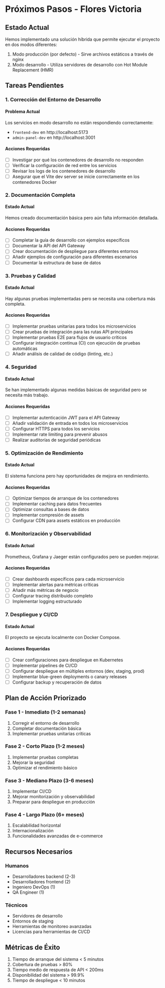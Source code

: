 # Próximos Pasos - Flores Victoria

## Estado Actual

Hemos implementado una solución híbrida que permite ejecutar el proyecto en dos modos diferentes:
1. Modo producción (por defecto) - Sirve archivos estáticos a través de nginx
2. Modo desarrollo - Utiliza servidores de desarrollo con Hot Module Replacement (HMR)

## Tareas Pendientes

### 1. Corrección del Entorno de Desarrollo

#### Problema Actual
Los servicios en modo desarrollo no están respondiendo correctamente:
- `frontend-dev` en http://localhost:5173
- `admin-panel-dev` en http://localhost:3001

#### Acciones Requeridas
- [ ] Investigar por qué los contenedores de desarrollo no responden
- [ ] Verificar la configuración de red entre los servicios
- [ ] Revisar los logs de los contenedores de desarrollo
- [ ] Asegurar que el Vite dev server se inicie correctamente en los contenedores Docker

### 2. Documentación Completa

#### Estado Actual
Hemos creado documentación básica pero aún falta información detallada.

#### Acciones Requeridas
- [ ] Completar la guía de desarrollo con ejemplos específicos
- [ ] Documentar la API del API Gateway
- [ ] Crear documentación de despliegue para diferentes entornos
- [ ] Añadir ejemplos de configuración para diferentes escenarios
- [ ] Documentar la estructura de base de datos

### 3. Pruebas y Calidad

#### Estado Actual
Hay algunas pruebas implementadas pero se necesita una cobertura más completa.

#### Acciones Requeridas
- [ ] Implementar pruebas unitarias para todos los microservicios
- [ ] Crear pruebas de integración para las rutas API principales
- [ ] Implementar pruebas E2E para flujos de usuario críticos
- [ ] Configurar integración continua (CI) con ejecución de pruebas automáticas
- [ ] Añadir análisis de calidad de código (linting, etc.)

### 4. Seguridad

#### Estado Actual
Se han implementado algunas medidas básicas de seguridad pero se necesita más trabajo.

#### Acciones Requeridas
- [ ] Implementar autenticación JWT para el API Gateway
- [ ] Añadir validación de entrada en todos los microservicios
- [ ] Configurar HTTPS para todos los servicios
- [ ] Implementar rate limiting para prevenir abusos
- [ ] Realizar auditorías de seguridad periódicas

### 5. Optimización de Rendimiento

#### Estado Actual
El sistema funciona pero hay oportunidades de mejora en rendimiento.

#### Acciones Requeridas
- [ ] Optimizar tiempos de arranque de los contenedores
- [ ] Implementar caching para datos frecuentes
- [ ] Optimizar consultas a bases de datos
- [ ] Implementar compresión de assets
- [ ] Configurar CDN para assets estáticos en producción

### 6. Monitorización y Observabilidad

#### Estado Actual
Prometheus, Grafana y Jaeger están configurados pero se pueden mejorar.

#### Acciones Requeridas
- [ ] Crear dashboards específicos para cada microservicio
- [ ] Implementar alertas para métricas críticas
- [ ] Añadir más métricas de negocio
- [ ] Configurar tracing distribuido completo
- [ ] Implementar logging estructurado

### 7. Despliegue y CI/CD

#### Estado Actual
El proyecto se ejecuta localmente con Docker Compose.

#### Acciones Requeridas
- [ ] Crear configuraciones para despliegue en Kubernetes
- [ ] Implementar pipelines de CI/CD
- [ ] Configurar despliegue en múltiples entornos (dev, staging, prod)
- [ ] Implementar blue-green deployments o canary releases
- [ ] Configurar backup y recuperación de datos

## Plan de Acción Priorizado

### Fase 1 - Inmediato (1-2 semanas)
1. Corregir el entorno de desarrollo
2. Completar documentación básica
3. Implementar pruebas unitarias críticas

### Fase 2 - Corto Plazo (1-2 meses)
1. Implementar pruebas completas
2. Mejorar la seguridad
3. Optimizar el rendimiento básico

### Fase 3 - Mediano Plazo (3-6 meses)
1. Implementar CI/CD
2. Mejorar monitorización y observabilidad
3. Preparar para despliegue en producción

### Fase 4 - Largo Plazo (6+ meses)
1. Escalabilidad horizontal
2. Internacionalización
3. Funcionalidades avanzadas de e-commerce

## Recursos Necesarios

### Humanos
- Desarrolladores backend (2-3)
- Desarrolladores frontend (2)
- Ingeniero DevOps (1)
- QA Engineer (1)

### Técnicos
- Servidores de desarrollo
- Entornos de staging
- Herramientas de monitoreo avanzadas
- Licencias para herramientas de CI/CD

## Métricas de Éxito

1. Tiempo de arranque del sistema < 5 minutos
2. Cobertura de pruebas > 80%
3. Tiempo medio de respuesta de API < 200ms
4. Disponibilidad del sistema > 99.9%
5. Tiempo de despliegue < 10 minutos